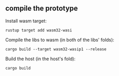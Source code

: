 ## compile the prototype

Install wasm target:
```
rustup target add wasm32-wasi
```
Compile the libs to wasm (in both of the libs' folds):
```
cargo build --target wasm32-wasip1 --release
```
Build the host (in the host's fold):
```
cargo build
```